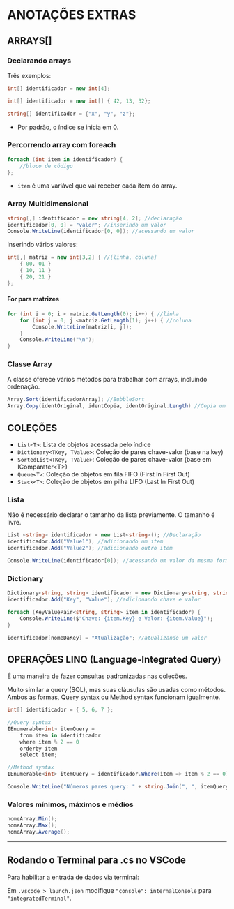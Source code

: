 # ANOTAÇÕES EXTRAS

## ARRAYS[]

### Declarando arrays

Três exemplos:

```csharp
int[] identificador = new int[4];

int[] identificador = new int[] { 42, 13, 32};

string[] identificador = {"x", "y", "z"};
```

- Por padrão, o índice se inicia em 0.

### Percorrendo array com foreach

```csharp
foreach (int item in identificador) {
    //bloco de código
};
```

- `item` é uma variável que vai receber cada item do array.

### Array Multidimensional

```csharp
string[,] identificador = new string[4, 2]; //declaração
identificador[0, 0] = "valor"; //inserindo um valor
Console.WriteLine(identificador[0, 0]); //acessando um valor
```

Inserindo vários valores:

```csharp
int[,] matriz = new int[3,2] { //[linha, coluna]
    { 00, 01 }
    { 10, 11 }
    { 20, 21 }
};
```

#### For para matrizes

```csharp
for (int i = 0; i < matriz.GetLength(0); i++) { //linha
    for (int j = 0; j <matriz.GetLength(1); j++) { //coluna
        Console.WriteLine(matriz[i, j]);
    }
    Console.WriteLine("\n");
}
```

### Classe Array

A classe oferece vários métodos para trabalhar com arrays, incluindo ordenação.

```csharp
Array.Sort(identificadorArray); //BubbleSort
Array.Copy(identOriginal, identCopia, identOriginal.Length) //Copia um array
```

## COLEÇÕES

- `List<T>`: Lista de objetos acessada pelo índice
- `Dictionary<TKey, TValue>`: Coleção de pares chave-valor (base na key)
- `SortedList<TKey, TValue>`: Coleção de pares chave-valor (base em IComparater\<T>)
- `Queue<T>`: Coleção de objetos em fila FIFO (First In First Out)
- `Stack<T>`: Coleção de objetos em pilha LIFO (Last In First Out)

### Lista

Não é necessário declarar o tamanho da lista previamente. O tamanho é livre.

```csharp
List <string> identificador = new List<string>(); //Declaração
identificador.Add("Value1"); //adicionando um item
identificador.Add("Value2"); //adicionando outro item

Console.WriteLine(identificador[0]); //acessando um valor da mesma forma que array
```

### Dictionary

```csharp
Dictionary<string, string> identificador = new Dictionary<string, string>();
identificador.Add("Key", "Value"); //adicionando chave e valor

foreach (KeyValuePair<string, string> item in identificador) {
    Console.WriteLine($"Chave: {item.Key} e Valor: {item.Value}");
}

identificador[nomeDaKey] = "Atualização"; //atualizando um valor
```

## OPERAÇÕES LINQ (Language-Integrated Query)

É uma maneira de fazer consultas padronizadas nas coleções.

Muito similar a query (SQL), mas suas cláusulas são usadas como métodos. Ambos as formas, Query syntax ou Method syntax funcionam igualmente.

```csharp
int[] identificador = { 5, 6, 7 };

//Query syntax
IEnumerable<int> itemQuery =
    from item in identificador
    where item % 2 == 0
    orderby item
    select item;

//Method syntax
IEnumerable<int> itemQuery = identificador.Where(item => item % 2 == 0).OrderBy(n => n);

Console.WriteLine("Números pares query: " + string.Join(", ", itemQuery));
```

### Valores mínimos, máximos e médios

```csharp
nomeArray.Min();
nomeArray.Max();
nomeArray.Average();
```

---

## Rodando o Terminal para .cs no VSCode

Para habilitar a entrada de dados via terminal:

Em `.vscode > launch.json` modifique `"console": internalConsole` para `"integratedTerminal"`.